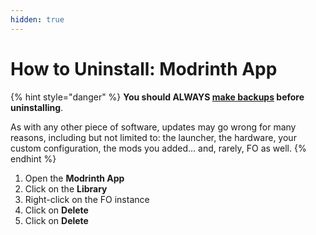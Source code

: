 ```yaml
---
hidden: true
---
```


# How to Uninstall: Modrinth App

{% hint style="danger" %}
**You should ALWAYS [make backups](../backup/modrinth-app.md) before uninstalling**.

As with any other piece of software, updates may go wrong for many reasons, including but not limited to: the launcher, the hardware, your custom configuration, the mods you added... and, rarely, FO as well.
{% endhint %}

1. Open the **Modrinth App**
2. Click on the **Library**
3. Right-click on the FO instance
4. Click on **Delete**
5. Click on **Delete**
